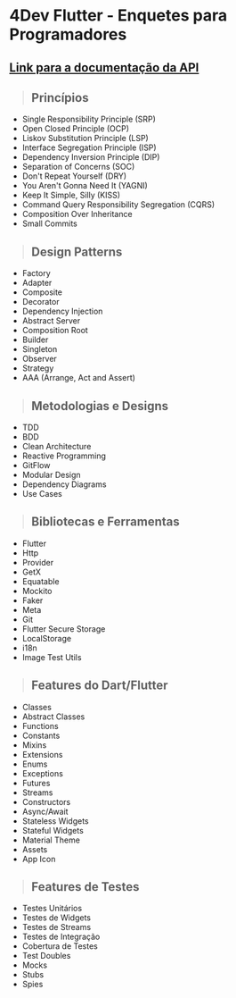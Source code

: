 # 4Dev Flutter - Enquetes para Programadores

## [**Link para a documentação da API**](http://fordevs.herokuapp.com/api-docs)

> ## Princípios

* Single Responsibility Principle (SRP)
* Open Closed Principle (OCP)
* Liskov Substitution Principle (LSP)
* Interface Segregation Principle (ISP)
* Dependency Inversion Principle (DIP)
* Separation of Concerns (SOC)
* Don't Repeat Yourself (DRY)
* You Aren't Gonna Need It (YAGNI)
* Keep It Simple, Silly (KISS)
* Command Query Responsibility Segregation (CQRS)
* Composition Over Inheritance
* Small Commits

> ## Design Patterns

* Factory
* Adapter
* Composite
* Decorator
* Dependency Injection
* Abstract Server
* Composition Root
* Builder
* Singleton
* Observer
* Strategy
* AAA (Arrange, Act and Assert)

> ## Metodologias e Designs

* TDD
* BDD
* Clean Architecture
* Reactive Programming
* GitFlow
* Modular Design
* Dependency Diagrams
* Use Cases

> ## Bibliotecas e Ferramentas

* Flutter
* Http
* Provider
* GetX
* Equatable
* Mockito
* Faker
* Meta
* Git
* Flutter Secure Storage
* LocalStorage
* i18n
* Image Test Utils

> ## Features do Dart/Flutter
* Classes
* Abstract Classes
* Functions
* Constants
* Mixins
* Extensions
* Enums
* Exceptions
* Futures
* Streams
* Constructors
* Async/Await
* Stateless Widgets
* Stateful Widgets
* Material Theme
* Assets
* App Icon

> ## Features de Testes

* Testes Unitários
* Testes de Widgets
* Testes de Streams
* Testes de Integração
* Cobertura de Testes
* Test Doubles
* Mocks
* Stubs
* Spies
